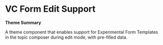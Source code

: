 # VC Form Edit Support

**Theme Summary**

A theme component that enables support for Experimental Form Templates in the topic composer during edit mode, with pre-filled data.